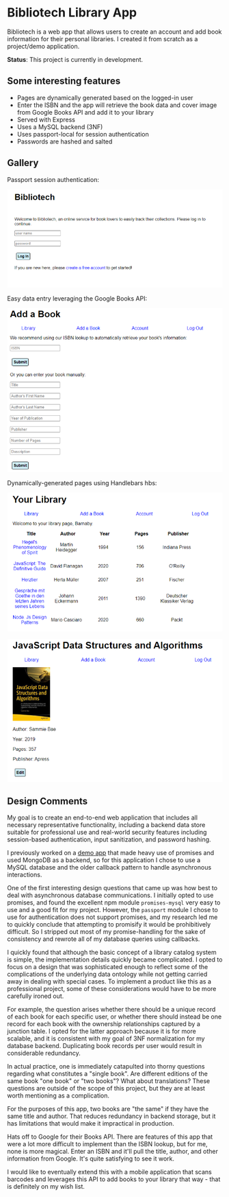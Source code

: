 # Bibliotech Library App

Bibliotech is a web app that allows users to create an account and add book information for their personal libraries. I created it from scratch as a project/demo application.

**Status**: This project is currently in development.

## Some interesting features

* Pages are dynamically generated based on the logged-in user
* Enter the ISBN and the app will retrieve the book data and cover image from Google Books API and add it to your library
* Served with Express
* Uses a MySQL backend (3NF)
* Uses passport-local for session authentication
* Passwords are hashed and salted

## Gallery

Passport session authentication:

![login screen](./src/img/cap4.png)

Easy data entry leveraging the Google Books API:

![book information submission form](./src/img/cap5.png)

Dynamically-generated pages using Handlebars hbs:

![library interface](./src/img/cap3.png)

![book leaf page](./src/img/cap2.png)

## Design Comments

My goal is to create an end-to-end web application that includes all necessary representative functionality, including a backend data store suitable for professional use and real-world security features including session-based authentication, input sanitization, and password hashing.

I previously worked on a [demo app](https://github.com/barnaby0101/udemy-complete-nodejs-projects/tree/main/project-3-task-manager) that made heavy use of promises and used MongoDB as a backend, so for this application I chose to use a MySQL database and the older callback pattern to handle asynchronous interactions.

One of the first interesting design questions that came up was how best to deal with asynchronous database communications. I initially opted to use promises, and found the excellent npm module `promises-mysql` very easy to use and a good fit for my project. However, the `passport` module I chose to use for authentication does not support promises, and my research led me to quickly conclude that attempting to promisify it would be prohibitively difficult. So I stripped out most of my promise-handling for the sake of consistency and rewrote all of my database queries using callbacks.

I quickly found that although the basic concept of a library catalog system is simple, the implementation details quickly became complicated. I opted to focus on a design that was sophisticated enough to reflect some of the complications of the underlying data ontology while not getting carried away in dealing with special cases. To implement a product like this as a professional project, some of these considerations would have to be more carefully ironed out.

For example, the question arises whether there should be a unique record of each book for each specific user, or whether there should instead be one record for each book with the ownership relationships captured by a junction table. I opted for the latter approach because it is for more scalable, and it is consistent with my goal of 3NF normalization for my database backend. Duplicating book records per user would result in considerable redundancy.

In actual practice, one is immediately catapulted into thorny questions regarding what constitutes a "single book". Are different editions of the same book "one book" or "two books"? What about translations? These questions are outside of the scope of this project, but they are at least worth mentioning as a complication.

For the purposes of this app, two books are "the same" if they have the same title and author. That reduces redundancy in backend storage, but it has limitations that would make it impractical in production.

Hats off to Google for their Books API. There are features of this app that were a lot more difficult to implement than the ISBN lookup, but for me, none is more magical. Enter an ISBN and it'll pull the title, author, and other information from Google. It's quite satisfying to see it work.

I would like to eventually extend this with a mobile application that scans barcodes and leverages this API to add books to your library that way - that is definitely on my wish list.
